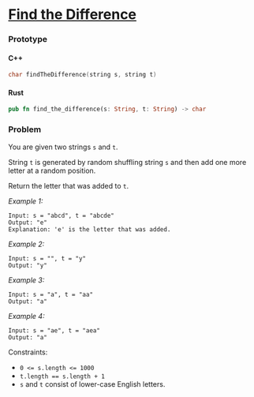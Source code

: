 # [Find the Difference](https://leetcode.com/problems/find-the-difference/)

### Prototype

#### C++

```cpp
char findTheDifference(string s, string t)
```

#### Rust

```rs
pub fn find_the_difference(s: String, t: String) -> char
```

### Problem

You are given two strings `s` and `t`.

String `t` is generated by random shuffling string `s` and then add one more letter at a random position.

Return the letter that was added to `t`.

*Example 1:*
```
Input: s = "abcd", t = "abcde"
Output: "e"
Explanation: 'e' is the letter that was added.
```

*Example 2:*
```
Input: s = "", t = "y"
Output: "y"
```

*Example 3:*
```
Input: s = "a", t = "aa"
Output: "a"
```

*Example 4:*
```
Input: s = "ae", t = "aea"
Output: "a"
```

Constraints:
* `0 <= s.length <= 1000`
* `t.length == s.length + 1`
* `s` and `t` consist of lower-case English letters.